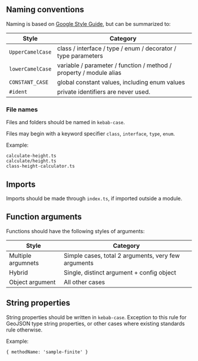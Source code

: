## Naming conventions
Naming is based on [Google Style Guide](https://google.github.io/styleguide/tsguide.html#naming), but can be summarized to:

| Style            | Category                                                           |
|------------------|--------------------------------------------------------------------|
| `UpperCamelCase` | class / interface / type / enum / decorator / type parameters      |
| `lowerCamelCase` | variable / parameter / function / method / property / module alias |
| `CONSTANT_CASE`  | global constant values, including enum values                      |
| `#ident`         | private identifiers are never used.                                |

### File names
Files and folders should be named in `kebab-case`.

Files may begin with a keyword specifier `class`, `interface`, `type`, `enum`.

Example:
```
calculate-height.ts
calculate/height.ts
class-height-calculator.ts
```

## Imports
Imports should be made through `index.ts`, if imported outside a module.

## Function arguments
Functions should have the following styles of arguments:

| Style              | Category                                            |
|--------------------|-----------------------------------------------------|
| Multiple argumnets | Simple cases, total 2 arguments, very few arguments |
| Hybrid             | Single, distinct argument + config object           |
| Object argument    | All other cases                                                    |

## String properties
String properties should be written in `kebab-case`.
Exception to this rule for GeoJSON type string properties, or other cases where
existing standards rule otherwise.

Example:
```
{ methodName: 'sample-finite' }
```

